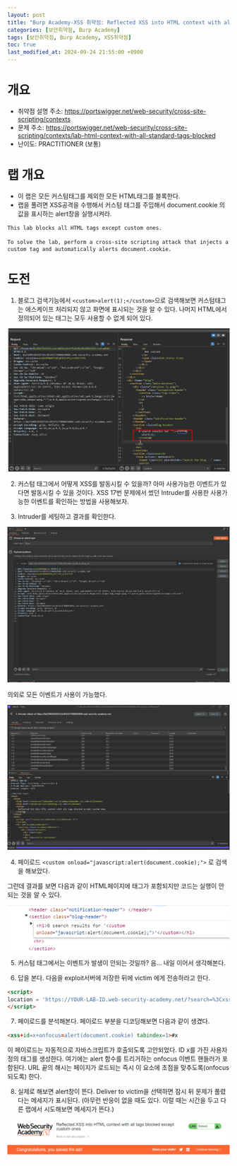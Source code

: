 ```yaml
---
layout: post
title: "Burp Academy-XSS 취약점: Reflected XSS into HTML context with all tags blocked except custom ones"
categories: [보안취약점, Burp Academy]
tags: [보안취약점, Burp Academy, XSS취약점]
toc: true
last_modified_at: 2024-09-24 21:55:00 +0900
---
```


# 개요
- 취약점 설명 주소: https://portswigger.net/web-security/cross-site-scripting/contexts
- 문제 주소: https://portswigger.net/web-security/cross-site-scripting/contexts/lab-html-context-with-all-standard-tags-blocked
- 난이도: PRACTITIONER (보통)


# 랩 개요 
- 이 랩은 모든 커스텀태그를 제외한 모든 HTML태그를 블록한다. 
- 랩을 풀려면 XSS공격을 수행해서 커스텀 태그를 주입해서 document.cookie 의 값을 표시하는 alert창을 실행시켜라. 

```
This lab blocks all HTML tags except custom ones.

To solve the lab, perform a cross-site scripting attack that injects a custom tag and automatically alerts document.cookie.
```

# 도전 
1. 블로그 검색기능에서 `<custom>alert(1);</custom>`으로 검색해보면 커스텀태그는 에스케이프 처리되지 않고 화면에 표시되는 것을 알 수 있다. 나머지 HTML에서 정의되어 있는 태그는 모두 사용할 수 없게 되어 있다. 

![](/images/burp-academy-xss-18-1.png)

2. 커스텀 태그에서 어떻게 XSS를 발동시킬 수 있을까? 아마 사용가능한 이벤트가 있다면 발동시킬 수 있을 것이다. XSS 17번 문제에서 썼던 Intruder를 사용한 사용가능한 이벤트를 확인하는 방법을 사용해보자. 

3. Intruder를 세팅하고 결과를 확인한다. 

![](/images/burp-academy-xss-18-2.png)

의외로 모든 이벤트가 사용이 가능했다. 

![](/images/burp-academy-xss-18-3.png)

4. 페이로드 `<custom onload="javascript:alert(document.cookie);">` 로 검색을 해보았다. 

그런데 결과를 보면 다음과 같이 HTML페이지에 태그가 포함되지만 코드는 실행이 안되는 것을 알 수 있다. 

![](/images/burp-academy-xss-18-4.png)

5. 커스텀 태그에서는 이벤트가 발생이 안되는 것일까? 음... 내일 이어서 생각해본다. 

6. 답을 본다. 다음을 exploit서버에 저장한 뒤에 victim 에게 전송하라고 한다. 

```html
<script>
location = 'https://YOUR-LAB-ID.web-security-academy.net/?search=%3Cxss+id%3Dx+onfocus%3Dalert%28document.cookie%29%20tabindex=1%3E#x';
</script>
```

7. 페이로드를 분석해본다. 페이로드 부분을 디코딩해보면 다음과 같이 생겼다. 

```html
<xss+id=x+onfocus=alert(document.cookie) tabindex=1>#x
```

이 페이로드는 자동적으로 자바스크립트가 호출되도록 고안되었다. 
ID x를 가진 사용자 정의 태그를 생성한다. 여기에는 alert 함수를 트리거하는 onfocus 이벤트 핸들러가 포함된다. URL 끝의 해시는 페이지가 로드되는 즉시 이 요소에 초점을 맞추도록(onfocus 되도록) 한다. 

8. 실제로 해보면 alert창이 뜬다. Deliver to victim을 선택하면 잠시 뒤 문제가 풀렸다는 메세지가 표시된다. (아무런 반응이 없을 때도 있다. 이럴 때는 시간을 두고 다른 랩에서 시도해보면 메세지가 뜬다.)

![](/images/burp-academy-xss-18-5.png)

